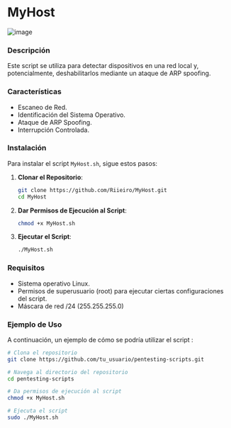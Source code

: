 # MyHost
![image](https://github.com/user-attachments/assets/0c4823a5-6387-4b55-89ad-db77c582306a)
### Descripción

Este script se utiliza para detectar dispositivos en una red local y, potencialmente, deshabilitarlos mediante un ataque de ARP spoofing. ​​

### Características

- Escaneo de Red.
- Identificación del Sistema Operativo.
- Ataque de ARP Spoofing.
- Interrupción Controlada.


### Instalación

Para instalar el script `MyHost.sh`, sigue estos pasos:

1. **Clonar el Repositorio**:
    ```bash
    git clone https://github.com/Riieiro/MyHost.git
    cd MyHost
    ```

2. **Dar Permisos de Ejecución al Script**:
    ```bash
    chmod +x MyHost.sh
    ```

3. **Ejecutar el Script**:
    ```bash
    ./MyHost.sh
    ```

### Requisitos

- Sistema operativo Linux.
- Permisos de superusuario (root) para ejecutar ciertas configuraciones del script.
- Máscara de red /24 (255.255.255.0)

### Ejemplo de Uso

A continuación, un ejemplo de cómo se podría utilizar el script :

```bash
# Clona el repositorio
git clone https://github.com/tu_usuario/pentesting-scripts.git

# Navega al directorio del repositorio
cd pentesting-scripts

# Da permisos de ejecución al script
chmod +x MyHost.sh

# Ejecuta el script
sudo ./MyHost.sh

